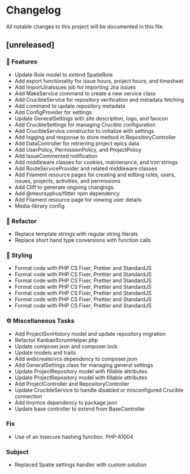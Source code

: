 # Changelog

All notable changes to this project will be documented in this file.

## [unreleased]

### 🚀 Features

- Update Role model to extend SpatieRole
- Add export functionality for issue hours, project hours, and timesheet
- Add ImportJiraIssues job for importing Jira issues
- Add MakeService command to create a new service class
- Add CrucibleService for repository verification and metadata fetching
- Add command to update repository metadata
- Add ConfigProvider for settings
- Update GeneralSettings with site description, logo, and favicon
- Add CrucibleSettings for managing Crucible configuration
- Add CrucibleService constructor to initialize with settings
- Add logging and response to store method in RepositoryController
- Add DataController for retrieving project epics data
- Add UserPolicy, PermissionPolicy, and ProjectPolicy
- Add IssueCommented notification
- Add middleware classes for cookies, maintenance, and trim strings
- Add RouteServiceProvider and related middleware classes
- Add Filament resource pages for creating and editing roles, users, issues, projects, activities, and permissions
- Add Cliff to generate ongoing changlogs.
- Add @meursyphus/flitter npm dependency
- Add Filament resource page for viewing user details
- Media-library config

### 🚜 Refactor

- Replace template strings with regular string literals
- Replace short hand type conversions with function calls

### 🎨 Styling

- Format code with PHP CS Fixer, Prettier and StandardJS
- Format code with PHP CS Fixer, Prettier and StandardJS
- Format code with PHP CS Fixer, Prettier and StandardJS
- Format code with PHP CS Fixer, Prettier and StandardJS
- Format code with PHP CS Fixer, Prettier and StandardJS
- Format code with PHP CS Fixer, Prettier and StandardJS
- Format code with PHP CS Fixer, Prettier and StandardJS

### ⚙️ Miscellaneous Tasks

- Add ProjectSvnHistory model and update repository migration
- Refactor KanbanScrumHelper.php
- Update composer.json and composer.lock
- Update models and traits
- Add webcreate/vcs dependency to composer.json
- Add GeneralSettings class for managing general settings
- Update ProjectRepository model with fillable attributes
- Update ProjectRepository model with fillable attributes
- Add ProjectController and RepositoryController
- Update CrucibleService to handle disabled or misconfigured Crucible connection
- Add tinymce dependency to package.json
- Update base controller to extend from BaseController

### Fix

- Use of an insecure hashing function. PHP-A1004

### Subject

- Replaced Spatie settings handler with custom solution

<!-- generated by git-cliff -->
